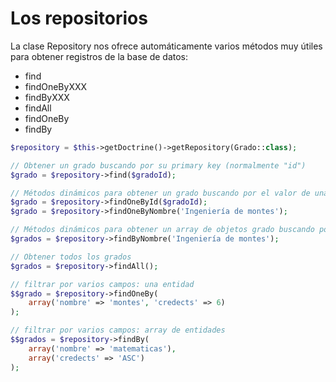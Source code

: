Los repositorios
================

La clase Repository nos ofrece automáticamente varios métodos muy útiles para obtener registros de la base de datos:

- find
- findOneByXXX
- findByXXX
- findAll
- findOneBy
- findBy

```php
$repository = $this->getDoctrine()->getRepository(Grado::class);

// Obtener un grado buscando por su primary key (normalmente "id")
$grado = $repository->find($gradoId);

// Métodos dinámicos para obtener un grado buscando por el valor de una columna
$grado = $repository->findOneById($gradoId);
$grado = $repository->findOneByNombre('Ingeniería de montes');

// Métodos dinámicos para obtener un array de objetos grado buscando por el valor de una columna
$grados = $repository->findByNombre('Ingeniería de montes');

// Obtener todos los grados
$grados = $repository->findAll();

// filtrar por varios campos: una entidad
$$grado = $repository->findOneBy(
    array('nombre' => 'montes', 'credects' => 6)
);

// filtrar por varios campos: array de entidades
$$grados = $repository->findBy(
    array('nombre' => 'matematicas'),
    array('credects' => 'ASC')
);
```
